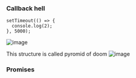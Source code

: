 ### Callback hell
```
setTimeout(() => {
  console.log(2);
}, 5000);
```
![image](https://github.com/user-attachments/assets/0dd410b4-8e83-4526-b61a-6dc3612bbcdb)

This structure is called pyromid of doom
![image](https://github.com/user-attachments/assets/bb120efc-9ef1-4c57-8dd9-89c43699dc7f)

### Promises

